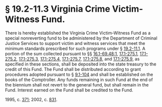 # § 19.2-11.3 Virginia Crime Victim-Witness Fund.

<p>There is hereby established the Virginia Crime Victim-Witness Fund as a special nonreverting fund to be administered by the Department of Criminal Justice Services to support victim and witness services that meet the minimum standards prescribed for such programs under § <a href='http://law.lis.virginia.gov/vacode/19.2-11.1/'>19.2-11.1</a>. A portion of the sum collected pursuant to §§ <a href='http://law.lis.virginia.gov/vacode/16.1-69.48:1/'>16.1-69.48:1</a>, <a href='http://law.lis.virginia.gov/vacode/17.1-275.1/'>17.1-275.1</a>, <a href='http://law.lis.virginia.gov/vacode/17.1-275.2/'>17.1-275.2</a>, <a href='http://law.lis.virginia.gov/vacode/17.1-275.3/'>17.1-275.3</a>, <a href='http://law.lis.virginia.gov/vacode/17.1-275.4/'>17.1-275.4</a>, <a href='http://law.lis.virginia.gov/vacode/17.1-275.7/'>17.1-275.7</a>, <a href='http://law.lis.virginia.gov/vacode/17.1-275.8/'>17.1-275.8</a>, and <a href='http://law.lis.virginia.gov/vacode/17.1-275.9/'>17.1-275.9</a>, as specified in these sections, shall be deposited into the state treasury to the credit of this Fund. The Fund shall be distributed according to grant procedures adopted pursuant to § <a href='http://law.lis.virginia.gov/vacode/9.1-104/'>9.1-104</a> and shall be established on the books of the Comptroller. Any funds remaining in such Fund at the end of the biennium shall not revert to the general fund, but shall remain in the Fund. Interest earned on the Fund shall be credited to the Fund.</p><p>1995, c. <a href='http://lis.virginia.gov/cgi-bin/legp604.exe?951+ful+CHAP0371'>371</a>; 2002, c. <a href='http://lis.virginia.gov/cgi-bin/legp604.exe?021+ful+CHAP0831'>831</a>.</p>
